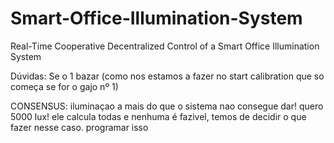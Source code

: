 # Smart-Office-Illumination-System
Real-Time Cooperative Decentralized Control of a Smart Office Illumination System

Dúvidas:
Se o 1 bazar (como nos estamos a fazer no start calibration que so começa se for o gajo nº 1)

CONSENSUS:
iluminaçao a mais do que o sistema nao consegue dar! quero 5000 lux! ele calcula todas e nenhuma é fazivel, temos de decidir o que fazer nesse caso. programar isso

